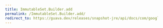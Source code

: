 ```yaml
---
title: ImmutableSet.Builder.add
permalink: /ImmutableSet.Builder.add/
redirect_to: https://guava.dev/releases/snapshot-jre/api/docs/com/google/common/collect/ImmutableSet.Builder.html#add-E-
---
```

